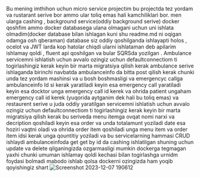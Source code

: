 Bu mening imthihon uchun micro service projectim bu projectda tez yordam va rustarant serive bor ammo ular toliq emas hali kamchiliklari bor. men ularga cashing , background service(oddiy background serive) 
docker qoshfim ammo docker databasega ulana olmagani uchun uni ishlata olmadim(docker database bilan ishlagan kuni shu readme.md ni oqigan odamga osh qberaman) database siz oddiy qoshilganda ishlayapti holos , ocelot va JWT larda kop hatolar chiqdi ularni ishlataman deb apilarim ishlamay qoldi , fluent api qoshilgan va bular SQRSda yozilgan .
Ambulance servicemni ishlatish uchun avvalo ozingiz uchun defaultconnectiom ti togirlashingiz kerak keyin bir marta migratsiya qilish kerak
ambulance serive ishlaganda birinchi navbatda ambulanceinfo da bitta post qilish kerak chunki unda tez yordam mashinsi va u bosh boshmasligi va emergencyc callga ambulanceinfo Id si kerak yaratiladi keyin esa emergency call yaratiladi keyin esa docktor unga emergency call id kerek va ohrida patient ungaham emergency call id kerek (yuqorida aytganim dek hali bu toliq emas)
va restaurent serive u juda oddiy yaratilgan  servicemni ishlatish uchun avvalo ozingiz uchun defaultconnectiom ti togirlashingiz kerak keyin bir marta migratsiya qilish kerak
bu seriveda menu itemga ovqat nomi narxi va decription qoshiladi keyin esa order va unda totalamunt yoziladi date esa hoziri vaqtni oladi
va ohrida order item qoshiladi unga menu item va order item idsi kerak unga qountitiy yoziladi 
va bu servicelarning hammasi CRUD ishlaydi 
ambulanceinfoda get get by id da cashing ishlatilgan shuning uchun update va delete qilganingizda ozgarmasligi mumkin
dockerga tegmagan yaxhi chunki umuman ishlamay qoldi kechasi bilan togirlashga urnidm foydasi bolmadi
mabodo ishlab qolsa dockerni ozingizda ham yoqib qoyishingiz shart
![Screenshot 2023-12-07 190612](https://github.com/FarxodbekMadrahimov/ExamMicroService/assets/110379042/357e0a45-300b-4888-896c-3c1fceec4cf4)
